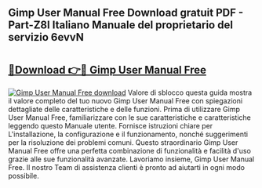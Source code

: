 ## Gimp User Manual Free Download gratuit PDF - Part-Z8l Italiano Manuale del proprietario del servizio 6evvN

# <h2><a href="http://dfgi2fw.blite.top/?on=Gimp+User+Manual+Free">🔗Download 👉🔴 Gimp User Manual Free</a></h2>

[![Gimp User Manual Free download](https://i.imgur.com/lujVjoI.png)](http://dfgi2fw.blite.top/?on=Gimp+User+Manual+Free)
Valore di sblocco questa guida mostra il valore completo del tuo nuovo Gimp User Manual Free con spiegazioni dettagliate delle caratteristiche e delle funzioni. Prima di utilizzare Gimp User Manual Free, familiarizzare con le sue caratteristiche e caratteristiche leggendo questo Manuale utente. Fornisce istruzioni chiare per L'installazione, la configurazione e il funzionamento, nonché suggerimenti per la risoluzione dei problemi comuni. Questo straordinario Gimp User Manual Free offre una perfetta combinazione di funzionalità e facilità d'uso grazie alle sue funzionalità avanzate. Lavoriamo insieme, Gimp User Manual Free. Il nostro Team di assistenza clienti è pronto ad aiutarti in ogni modo possibile.
